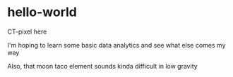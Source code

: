 # hello-world

CT-pixel here

I'm hoping to learn some basic data analytics and see what else comes my way

Also, that moon taco element sounds kinda difficult in low gravity

